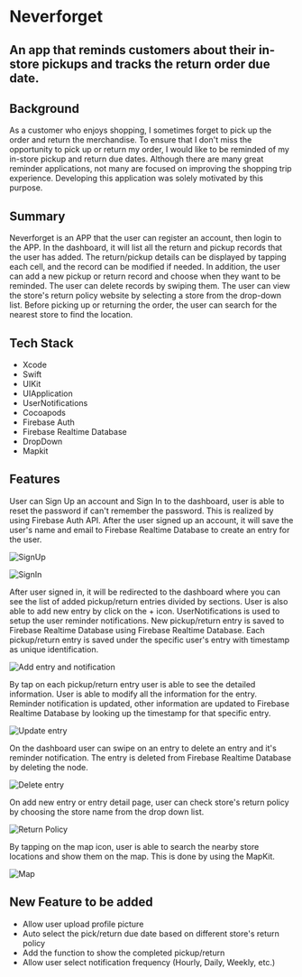 # Neverforget
## An app that reminds customers about their in-store pickups and tracks the return order due date.

## Background
As a customer who enjoys shopping, I sometimes forget to pick up the order and return the merchandise. To ensure that I don't miss the opportunity to pick up or return my order, I would like to be reminded of my in-store pickup and return due dates. Although there are many great reminder applications, not many are focused on improving the shopping trip experience. Developing this application was solely motivated by this purpose.

## Summary
Neverforget is an APP that the user can register an account, then login to the APP. In the dashboard, it will list all the return and pickup records that the user has added. The return/pickup details can be displayed by tapping each cell, and the record can be modified if needed. In addition, the user can add a new pickup or return record and choose when they want to be reminded. The user can delete records by swiping them. The user can view the store's return policy website by selecting a store from the drop-down list. Before picking up or returning the order, the user can search for the nearest store to find the location.

## Tech Stack
- Xcode
- Swift
- UIKit
- UIApplication
- UserNotifications
- Cocoapods
- Firebase Auth
- Firebase Realtime Database
- DropDown
- Mapkit

## Features
User can Sign Up an account and Sign In to the dashboard, user is able to reset the password if can't remember the password. This is realized by using Firebase Auth API. After the user signed up an account, it will save the user's name and email to Firebase Realtime Database to create an entry for the user.

![SignUp](/Neverforget/sc/signup.gif)

![SignIn](/Neverforget/sc/pwandsignin.gif)

After user signed in, it will be redirected to the dashboard where you can see the list of added pickup/return entries divided by sections. User is also able to add new entry by click on the + icon. UserNotifications is used to setup the user reminder notifications. New pickup/return entry is saved to Firebase Realtime Database using Firebase Realtime Database. Each pickup/return entry is saved under the specific user's entry with timestamp as unique identification.

![Add entry and notification](/Neverforget/sc/addentryandnoti.gif)

By tap on each pickup/return entry user is able to see the detailed information. User is able to modify all the information for the entry. Reminder notification is updated, other information are updated to Firebase Realtime Database by looking up the timestamp for that specific entry.

![Update entry](/Neverforget/sc/updateentry.gif)

On the dashboard user can swipe on an entry to delete an entry and it's reminder notification. The entry is deleted from Firebase Realtime Database by deleting the node.

![Delete entry](/Neverforget/sc/deleteentry.gif)

On add new entry or entry detail page, user can check store's return policy by choosing the store name from the drop down list. 

![Return Policy](/Neverforget/sc/checkreturnpolicy.gif)

By tapping on the map icon, user is able to search the nearby store locations and show them on the map. This is done by using the MapKit.

![Map](/Neverforget/sc/map.gif)

## New Feature to be added
- Allow user upload profile picture
- Auto select the pick/return due date based on different store's return policy
- Add the function to show the completed pickup/return
- Allow user select notification frequency (Hourly, Daily, Weekly, etc.)
